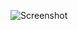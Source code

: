 ![Screenshot](https://raw.githubusercontent.com/Cryakl/Ultimate-RAT-Collection/refs/heads/main/Metus/MeTuS%20GB%20Edition/Screenshot.png)
